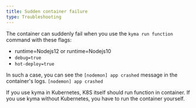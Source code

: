 ```yaml
---
title: Sudden container failure
type: Troubleshooting
---
```


The container can suddenly fail when you use the `kyma run function` command with these flags:
- runtime=Nodejs12 or runtime=Nodejs10
- `debug=true`
- `hot-deploy=true`

In such a case, you can see the `[nodemon] app crashed` message in the container's logs.
`[nodemon] app crashed`

If you use kyma in Kubernetes, K8S itself should run function in container.
If you use kyma without Kubernetes, you have to run the container yourself. 
